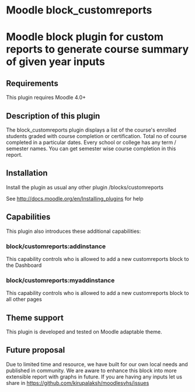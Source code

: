 Moodle block_customreports
============================

# Moodle block plugin for custom reports to generate course summary of given year inputs

Requirements
------------

This plugin requires Moodle 4.0+

Description of this plugin
--------------------------

The block_customreports plugin displays a list of the course's enrolled students graded with course completion or certification. Total no of course completed in a particular dates. Every school or college has any term / semester names. You can get semester wise course completion in this report.

Installation
------------

Install the plugin as usual any other plugin
/blocks/customreports

See http://docs.moodle.org/en/Installing_plugins for help

Capabilities
------------

This plugin also introduces these additional capabilities:

### block/customreports:addinstance

This capability controls who is allowed to add a new customreports block to the Dashboard

### block/customreports:myaddinstance

This capability controls who is allowed to add a new customreports block to all other pages

Theme support
-------------

This plugin is developed and tested on Moodle adaptable theme.

Future proposal
-----------------

Due to limited time and resource, we have built for our own local needs and published in community. We are aware to enhance this block into more extensible report with graphs in future. If you are having any inputs let us share in https://github.com/kirupalaksh/moodlesvhs/issues
